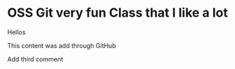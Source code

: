 # OSS Git very fun Class that I like a lot

Hellos

This content was add through GitHub

Add third comment
